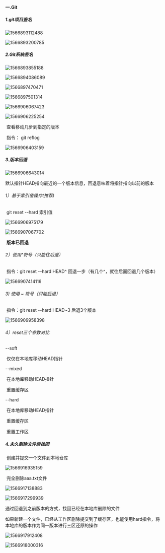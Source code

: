 #### 一.Git

##### 1.git项目签名 

![1566893112488](E:\Typora笔记\Pic\1566893112488.png)

![1566893200785](E:\Typora笔记\Pic\1566893200785.png)

##### 2.Git系统签名

![1566893855188](E:\Typora笔记\Pic\1566893855188.png)

![1566894086089](E:\Typora笔记\Pic\1566894086089.png)

![1566897470471](E:\Typora笔记\Pic\1566897470471.png)

![1566897501314](E:\Typora笔记\Pic\1566897501314.png)

![1566906067423](E:\Typora笔记\Pic\1566906067423.png)

![1566906225254](E:\Typora笔记\Pic\1566906225254.png)



​	查看移动几步到指定的版本

​		指令： git     reflog

![1566906403159](E:\Typora笔记\Pic\1566906403159.png)



##### 3.版本回退

![1566906643014](E:\Typora笔记\Pic\1566906643014.png)

​	默认指针HEAD指向最近的一个版本信息，回退意味着将指针指向以前的版本

###### 1）基于索引值操作(推荐)

​	git   reset   --hard    索引值

![1566906975179](E:\Typora笔记\Pic\1566906975179.png)

![1566907067702](E:\Typora笔记\Pic\1566907067702.png)

​			**版本已回退**

###### 2）使用^符号（只能往后退）

​	指令：git   reset  --hard  HEAD^             回退一步（有几个^，就往后面回退几个版本）

![1566907414116](E:\Typora笔记\Pic\1566907414116.png)

###### 3)  使用 ~ 符号（只能后退）

​	指令：git   reset  --hard  HEAD~3    		后退3个版本

![1566909958398](E:\Typora笔记\Pic\1566909958398.png)

###### 4）reset三个参数对比

--soft

​	仅仅在本地库移动HEAD指针

--mixed

​	在本地库移动HEAD指针

​	重置缓存区

--hard

​	在本地库移动HEAD指针

​	重置缓存区

​	重置工作区



##### 4.永久删除文件后找回

​	创建并提交一个文件到本地仓库

![1566916935159](E:\Typora笔记\Pic\1566916935159.png)

​	完全删除aaa.txt文件

![1566917138883](E:\Typora笔记\Pic\1566917138883.png)

![1566917299939](E:\Typora笔记\Pic\1566917299939.png)

通过回退到之前版本的方式，找回已经在本地库删除的文件



如果新建一个文件，已经从工作区删除提交到了缓存区，也能使用hard指令，将本地库的版本作为同一版本进行三区还原的操作

![1566917912408](E:\Typora笔记\Pic\1566917912408.png)

![1566918000316](E:\Typora笔记\Pic\1566918000316.png)

